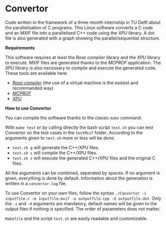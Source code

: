 # Convertor

Code written in the framework of a three-month internship in TU Delft about the parallelisation of C programs. This Linux software converts a C code and an MXIF file into a parallelised C++ code using the *XPU* library. A dot file is also generated with a graph showing the parallel/sequential structure.

**Requirements**

This software requires at least the *Rose compiler* library and the *XPU* library to execute. MXIF files are generated thanks to the *MCPROF* application. The *XPU* library is also necessary to compile and execute the generated code. These tools are available here:

- [*Rose compiler*](http://rosecompiler.org/) (the use of a virtual machine is the easiest and recommanded way)
- [*MCPROF*](https://bitbucket.org/imranashraf/mcprof)
- [*XPU*](http://www.xpu-project.net/en/index.php)

**How to use Convertor**

You can compile the software thanks to the classic `make` command.

With `make test` or by calling directly the bash script `test.sh` you can test Convertor on the test cases in the `testMxif` folder. According to the arguments given to `test.sh` more or less will be done.

- `test.sh g` will generate the C++/XPU files.
- `test.sh c` will compile the C++/XPU files.
- `test.sh x` will execute the generated C++/XPU files and the original C files.

All the arguments can be combined, seperated by spaces. If no argument is given, everything is done by default. Information about the generation is written in a `convertor.log` file.

To use Convertor on your own files, follow the syntax `./Convertor -i inputfile.c -m inputfile.mxif -o outputfile.cpp -d outputfile.dot`. Only the `-i` and `-d` arguments are mandatory, default names will be given to the output files if nothing is specified. The order of parameters does not matter.

`Makefile` and the script `test.sh` are easily readable and customizable.
